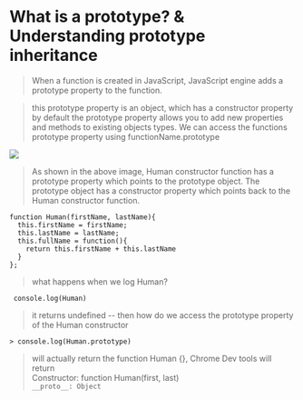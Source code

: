 # What is a prototype?  & Understanding prototype inheritance

> When a function is created in JavaScript, JavaScript engine adds a prototype property to the function.


> this prototype property is an object, which has a constructor property by default
> the prototype property allows you to add new properties and methods to existing objects types.
> We can access the functions prototype property using functionName.prototype

![](https://github.com/rupeshmi/CodeSprint/blob/dev/JavaScript/Part2/CodeSnippets/ConstructorPrototype.png)


> As shown in the above image, Human constructor function has a prototype property which points to the prototype object. The prototype object has a constructor property which points back to the Human constructor function.

```
function Human(firstName, lastName){
  this.firstName = firstName;
  this.lastName = lastName;
  this.fullName = function(){
    return this.firstName + this.lastName
  }
};
```

> what happens when we log Human?
```
 console.log(Human)
```
> it returns undefined
--
> then how do we access the prototype property of the Human constructor
```
> console.log(Human.prototype)
```

> will actually return the function Human {}, Chrome Dev tools will return  <br/>
> Constructor: function Human(first, last) <br/>
> ```__proto__: Object```

